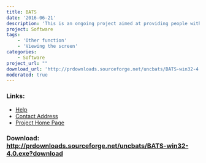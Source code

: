 ```yaml
---
title: BATS
date: '2016-06-21'
description: 'This is an ongoing project aimed at providing people without sight the same rich information and spatial awareness that sighted people get from exploring maps.'
project: Software
tags:
    - 'Other function'
    - 'Viewing the screen'
categories:
    - Software
project_url: ""
download_url: 'http://prdownloads.sourceforge.net/uncbats/BATS-win32-4.0.exe?download'
moderated: true
---
```



### Links:
- <a href="http://www.cs.unc.edu/Research/assist/bats/manual.shtml">Help</a>
- <a href="mailto:gb@cs.unc.edu">Contact Address</a>
- <a href="http://www.cs.unc.edu/Research/assist/bats/index.shtml">Project Home Page</a>

### Download: http://prdownloads.sourceforge.net/uncbats/BATS-win32-4.0.exe?download 